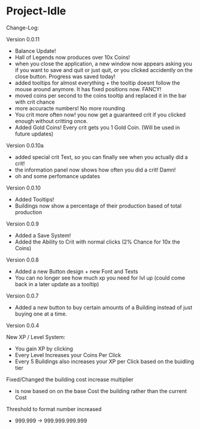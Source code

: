 # Project-Idle

Change-Log:

Version 0.0.11
 - Balance Update!
  - Hall of Legends now produces over 10x Coins!
 - when you close the application, a new window now appears asking you if you want to save and quit or just quit, or you clicked accidently on the close button. Progress was saved today!
 - added tooltips for almost everything + the tooltip doesnt follow the mouse around anymore. It has fixed positions now. FANCY!
 - moved coins per second to the coins tooltip and replaced it in the bar with crit chance
 - more accuracte numbers! No more rounding
 - You crit more often now! you now get a guaranteed crit if you clicked enough without critting once.
 - Added Gold Coins! Every crit gets you 1 Gold Coin. (Will be used in future updates)

Version 0.0.10a
 - added special crit Text, so you can finally see when you actually did a crit!
 - the information panel now shows how often you did a crit! Damn!
 - oh and some perfomance updates

Version 0.0.10
 - Added Tooltips!
 - Buildings now show a percentage of their production based of total production
 
Version 0.0.9
 - Added a Save System! 
 - Added the Ability to Crit with normal clicks (2% Chance for 10x the Coins)

Version 0.0.8
 - Added a new Button design + new Font and Texts
 - You can no longer see how much xp you need for lvl up
  (could come back in a later update as a tooltip)
  
Version 0.0.7
 - Added a new button to buy certain amounts of a Building instead of just buying one at a time.

Version 0.0.4

New XP / Level System:
  - You gain XP by clicking
  - Every Level Increases your Coins Per Click
  - Every 5 Buildings also increases your XP per Click based on the buidling tier

Fixed/Changed the building cost increase multiplier
  - is now based on on the base Cost the building rather than the current Cost
 
Threshold to format number increased
  - 999.999 -> 999.999.999.999
